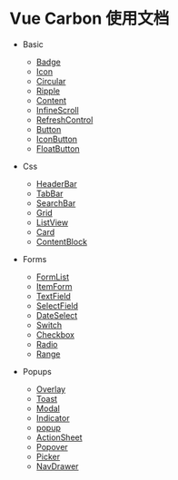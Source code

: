 # Vue Carbon 使用文档


* Basic
  * [Badge](./basic/badge.md)
  * [Icon](./basic/icon.md)
  * [Circular](./basic/circular.md)
  * [Ripple](./basic/ripple.md)
  * [Content](./basic/content.md)
  * [InfineScroll](./basic/infiniteScroll.md)
  * [RefreshControl](./basic/refreshControl.md)
  * [Button](./basic/button.md)
  * [IconButton](./basic/iconButton.md)
  * [FloatButton](./basic/floatButton.md)
* Css
  * [HeaderBar](./css/headerbar.md)
  * [TabBar](./css/tabbar.md)
  * [SearchBar](./css/searchBar.md)
  * [Grid](./css/grid.md)
  * [ListView](./css/list.md)
  * [Card](./css/card.md)
  * [ContentBlock](./css/contentBlock.md)

* Forms
  * [FormList](./forms/formList.md)
  * [ItemForm](./forms/itemForm.md)
  * [TextField](./forms/textField.md)
  * [SelectField](./forms/selectField.md)
  * [DateSelect](./forms/dataSelect.md)
  * [Switch](./forms/switch.md)
  * [Checkbox](./forms/checkbox.md)
  * [Radio](./forms/radio.md)
  * [Range](./forms/range.md)

* Popups
  * [Overlay](./popups/overlay.md)
  * [Toast](./popups/toast.md)
  * [Modal](./popups/modal.md)
  * [Indicator](./popups/indicator.md)
  * [popup](./popups/popup.md)
  * [ActionSheet](./popups/actionSheet.md)
  * [Popover](./popups/popover.md)
  * [Picker](./popups/picker.md)
  * [NavDrawer](./popups/drawer.md)
